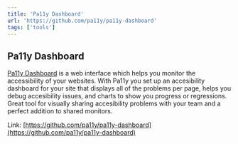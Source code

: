 ```yaml
---
title: 'Pa11y Dashboard'
url: 'https://github.com/pa11y/pa11y-dashboard'
tags: ['tools']
---
```


## Pa11y Dashboard

[Pa11y Dashboard](https://github.com/pa11y/pa11y-dashboard) is a web interface which helps you monitor the accessibility of your websites. With Pa11y you set up an accesibility dashboard for your site that displays all of the problems per page, helps you debug accesibility issues, and charts to show you progress or regressions. Great tool for visually sharing accesibility problems with your team and a perfect addition to shared monitors.

Link: [https://github.com/pa11y/pa11y-dashboard](https://github.com/pa11y/pa11y-dashboard)
